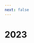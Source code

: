 ```yaml
---
next: false
---
```


<script setup>

const showNum = (num) => {
    if (num - Math.floor(num) > 0) return num.toFixed(1);
    return num.toString();
};

const dive1item = (item, mem, divideTo) => {
    let divide = divideTo ? 1/divideTo : 1/3;
    if (item.divideBy.length) divide = item.divideBy[mem - 1];
    const ownerMark = item.owner === mem ? '*' : '';
    if (!item.divideTo.length) return showNum(item.cost * divide) + ownerMark;

    const perMem = showNum(item.cost/item.divideTo.length) + ownerMark;
    return item.divideTo.includes(mem) ? perMem : 0;
};

const sumOwner = (dataP, owner) => {
    const data = JSON.parse(JSON.stringify(dataP));
    if (!owner) return data.reduce((rs, item) => rs + item.cost, 0);
    return data.filter(item => item.owner === owner).reduce((rs, item) => rs + item.cost, 0);
};

const sum = (dataP, mem, memCount) => {
    const data = JSON.parse(JSON.stringify(dataP));
    const totals = data.map(item => parseFloat(dive1item(item, mem, memCount)));
    return Math.ceil(totals.reduce((rs, cur) => rs + cur));
};

const sumToPaid = (dataP, mem, memCount) => {
    const data = JSON.parse(JSON.stringify(dataP));
    const totals = data.map(item => parseFloat(dive1item(item, mem, memCount)));
    const total = Math.ceil(totals.reduce((rs, cur) => rs + cur) - sumOwner(dataP, mem));
    return total < 0 ? Math.ceil(totals.reduce((rs, cur) => rs + cur)) : total;
};

</script>

# 2023

<!--@include: ./monthly-2023/data.md-->

<!--@include: ./monthly-2023/jun.md-->

<!--@include: ./monthly-2023/may.md-->

<!--@include: ./monthly-2023/april.md-->
